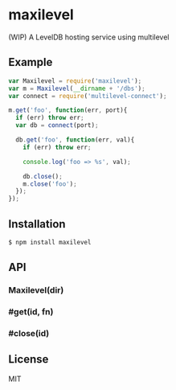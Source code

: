 
# maxilevel

  (WIP) A LevelDB hosting service using multilevel

## Example

```js
var Maxilevel = require('maxilevel');
var m = Maxilevel(__dirname + '/dbs');
var connect = require('multilevel-connect');

m.get('foo', function(err, port){
  if (err) throw err;
  var db = connect(port);

  db.get('foo', function(err, val){
    if (err) throw err;

    console.log('foo => %s', val);

    db.close();
    m.close('foo');
  });
});
```

## Installation

```bash
$ npm install maxilevel
```

## API

### Maxilevel(dir)
### #get(id, fn)
### #close(id)

## License

  MIT

